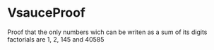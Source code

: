 # VsauceProof
Proof that the only numbers wich can be writen as a sum of its digits factorials are 1, 2, 145 and 40585
